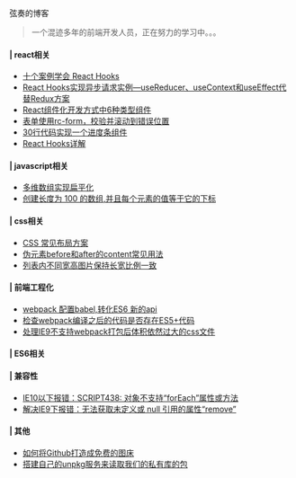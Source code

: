 弦奏的博客

> 一个混迹多年的前端开发人员，正在努力的学习中。。。

#### | react相关

* [十个案例学会 React Hooks](<https://github.com/xianzou/blog/issues/2>)
* [React Hooks实现异步请求实例—useReducer、useContext和useEffect代替Redux方案](<https://github.com/xianzou/blog/issues/3>)
* [React组件化开发方式中6种类型组件](<https://github.com/xianzou/blog/issues/12>)
* [表单使用rc-form，校验并滚动到错误位置](<https://github.com/xianzou/blog/issues/13>)
* [30行代码实现一个进度条组件](<https://github.com/xianzou/blog/issues/18>)
* [React Hooks详解](<https://github.com/xianzou/blog/issues/19>)

#### | javascript相关

* [多维数组实现扁平化](<https://github.com/xianzou/blog/issues/5>)
* [创建长度为 100 的数组,并且每个元素的值等于它的下标](<https://github.com/xianzou/blog/issues/7>)

#### | css相关
* [CSS 常见布局方案](<https://github.com/xianzou/blog/issues/9>)
* [伪元素before和after的content常见用法 ](<https://github.com/xianzou/blog/issues/11>)
* [列表内不同宽高图片保持长宽比例一致 ](<https://github.com/xianzou/blog/issues/15>)

#### | 前端工程化

* [webpack 配置babel,转化ES6 新的api](<https://github.com/xianzou/blog/issues/1>)
* [检查webpack编译之后的代码是否存在ES5+代码](<https://github.com/xianzou/blog/issues/10>)
* [处理IE9不支持webpack打包后体积依然过大的css文件](<https://github.com/xianzou/blog/issues/16>)

#### | ES6相关


#### | 兼容性
* [IE10以下报错：SCRIPT438: 对象不支持“forEach”属性或方法](<https://github.com/xianzou/blog/issues/6>)
* [解决IE9下报错：无法获取未定义或 null 引用的属性“remove”](<https://github.com/xianzou/blog/issues/8>)

#### | 其他
* [如何将Github打造成免费的图床](<https://github.com/xianzou/blog/issues/14>)
* [搭建自己的unpkg服务来读取我们的私有库的包](<https://github.com/xianzou/blog/issues/17>)
